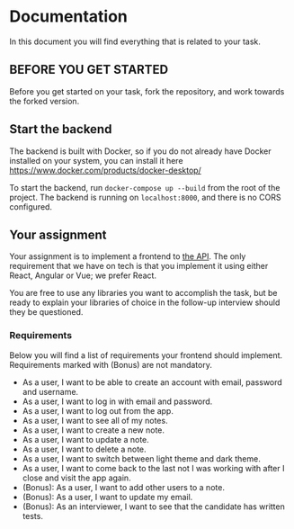 # Documentation

In this document you will find everything that is related to your task.

## BEFORE YOU GET STARTED

Before you get started on your task, fork the repository, and work towards the forked version.

## Start the backend

The backend is built with Docker, so if you do not already have Docker installed on your system, you can install
it here https://www.docker.com/products/docker-desktop/

To start the backend, run `docker-compose up --build` from the root of the project.
The backend is running on `localhost:8000`, and there is no CORS configured.

## Your assignment

Your assignment is to implement a frontend to [the API](./api.http).
The only requirement that we have on tech is that you implement it using either React, Angular or Vue; we prefer React.

You are free to use any libraries you want to accomplish the task, but be ready to
explain your libraries of choice in the follow-up interview should they be questioned.

### Requirements

Below you will find a list of requirements your frontend should implement.
Requirements marked with (Bonus) are not mandatory.

- As a user, I want to be able to create an account with email, password and username.
- As a user, I want to log in with email and password.
- As a user, I want to log out from the app.
- As a user, I want to see all of my notes.
- As a user, I want to create a new note.
- As a user, I want to update a note.
- As a user, I want to delete a note.
- As a user, I want to switch between light theme and dark theme.
- As a user, I want to come back to the last not I was working with after I close and visit the app again.
- (Bonus): As a user, I want to add other users to a note.
- (Bonus): As a user, I want to update my email.
- (Bonus): As an interviewer, I want to see that the candidate has written tests.